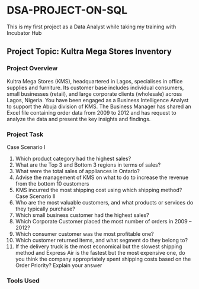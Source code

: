 # DSA-PROJECT-ON-SQL
This is my first project as a Data Analyst while taking my training with Incubator Hub

## Project Topic:  Kultra Mega Stores Inventory 

### Project Overview
Kultra Mega Stores (KMS), headquartered in Lagos, specialises in office supplies and 
furniture. Its customer base includes individual consumers, small businesses (retail), and 
large corporate clients (wholesale) across Lagos, Nigeria. 
You have been engaged as a Business Intelligence Analyst to support the Abuja division of 
KMS. The Business Manager has shared an Excel file containing order data from 2009 to 
2012 and has request to analyze the data and present the key insights and findings. 

### Project Task
Case Scenario I 
1. Which product category had the highest sales? 
2. What are the Top 3 and Bottom 3 regions in terms of sales? 
3. What were the total sales of appliances in Ontario? 
4. Advise the management of KMS on what to do to increase the revenue from the bottom 
10 customers 
5. KMS incurred the most shipping cost using which shipping method? 
Case Scenario II 
6. Who are the most valuable customers, and what products or services do they typically 
purchase? 
7. Which small business customer had the highest sales? 
8. Which Corporate Customer placed the most number of orders in 2009 – 2012? 
9. Which consumer customer was the most profitable one? 
10. Which customer returned items, and what segment do they belong to? 
11. If the delivery truck is the most economical but the slowest shipping method and 
Express Air is the fastest but the most expensive one, do you think the company 
appropriately spent shipping costs based on the Order Priority? Explain your answer

### Tools Used



